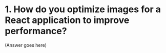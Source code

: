 # 1. How do you optimize images for a React application to improve performance?

(Answer goes here)
